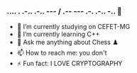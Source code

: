 ### .... . .-.. .-.. --- / .-- --- .-. .-.. -.. 👋

- 🔭 I’m currently studying on CEFET-MG
- 🌱 I’m currently learning C++
- 💬 Ask me anything about Chess ♟️
- 📫 How to reach me: you don't
- ⚡ Fun fact: I LOVE CRYPTOGRAPHY
